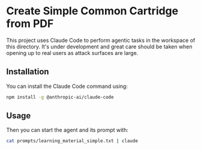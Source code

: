 Create Simple Common Cartridge from PDF
=======================================

This project uses Claude Code to perform agentic tasks in the workspace of this directory.
It's under development and great care should be taken when opening up to real users as attack surfaces are large.

Installation
------------

You can install the Claude Code command using:

```bash
npm install -g @anthropic-ai/claude-code
```

Usage
-----

Then you can start the agent and its prompt with:

```bash
cat prompts/learning_material_simple.txt | claude
```
